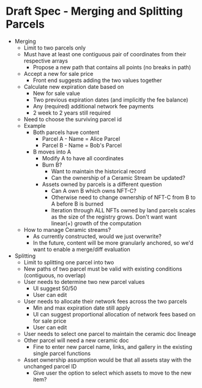 # Draft Spec - Merging and Splitting Parcels

- Merging
  - Limit to two parcels only
  - Must have at least one contiguous pair of coordinates from their respective arrays
    - Propose a new path that contains all points (no breaks in path)
  - Accept a new for sale price
    - Front end suggests adding the two values together
  - Calculate new expiration date based on
    - New for sale value
    - Two previous expiration dates (and implicitly the fee balance)
    - Any (required) additional network fee payments
    - 2 week to 2 years still required
  - Need to choose the surviving parcel id
  - Example
    - Both parcels have content
      - Parcel A - Name = Alice Parcel
      - Parcel B - Name = Bob&#39;s Parcel
    - B moves into A
      - Modify A to have all coordinates
      - Burn B?
        - Want to maintain the historical record
        - Can the ownership of a Ceramic Stream be updated?
      - Assets owned by parcels is a different question
        - Can A own B which owns NFT-C?
        - Otherwise need to change ownership of NFT-C from B to A before B is burned
        - Iteration through ALL NFTs owned by land parcels scales as the size of the registry grows. Don&#39;t want want linear(+) growth of the computation
  - How to manage Ceramic streams?
    - As currently constructed, would we just overwrite?
    - In the future, content will be more granularly anchored, so we&#39;d want to enable a merge/diff evaluation
- Splitting
  - Limit to splitting one parcel into two
  - New paths of two parcel must be valid with existing conditions (contiguous, no overlap)
  - User needs to determine two new parcel values
    - UI suggest 50/50
    - User can edit
  - User needs to allocate their network fees across the two parcels
    - Min and max expiration date still apply
    - UI can suggest proportional allocation of network fees based on for sale price
    - User can edit
  - User needs to select one parcel to maintain the ceramic doc lineage
  - Other parcel will need a new ceramic doc
    - Fine to enter new parcel name, links, and gallery in the existing single parcel functions
  - Asset ownership assumption would be that all assets stay with the unchanged parcel ID
    - Give user the option to select which assets to move to the new item?
